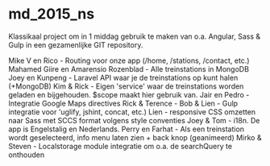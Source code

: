 # md_2015_ns

Klassikaal project om in 1 middag gebruik te maken van o.a. Angular, Sass & Gulp in een gezamenlijke GIT repository.

Mike V en Rico - Routing voor onze app (/home, /stations, /contact, etc.)
Mahamed Giire en Amarensio Rozenblad - Alle treinstations in MongoDB
Joey en Kunpeng - Laravel API waar je de treinstations op kunt halen (+MongoDB)
Kim & Rick - Eigen 'service' waar de treinstations worden geladen en bijgehouden. $scope maakt hier gebruik van.
Jair en Pedro - Integratie Google Maps directives
Rick & Terence - Bob & Lien - Gulp integratie voor 'uglify, jshint, concat, etc.)
Lien - responsive CSS omzetten naar Sass met SCCS format volgens style conventies
Joey & Tom - i18n. De app is Engelstalig en Nederlands.
Perry en Farhat - Als een treinstation wordt geselecteerd, info menu laten zien + back knop (geanimeerd)
Mirko & Steven - Localstorage module integratie om o.a. de searchQuery te onthouden